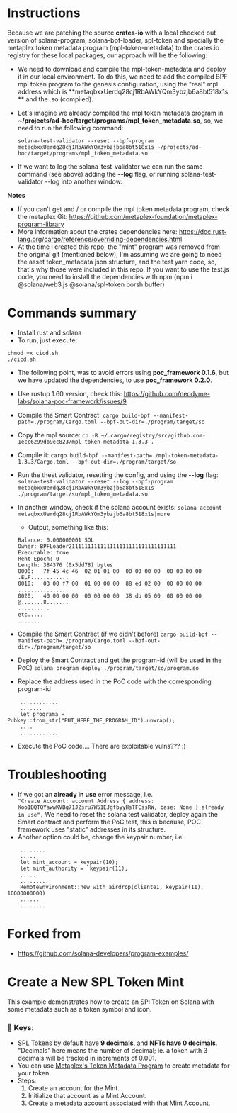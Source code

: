 # Instructions
Because we are patching the source **crates-io** with a local checked out version of solana-program, solana-bpf-loader, spl-token and specially the metaplex token metadata program (mpl-token-metadata) to the crates.io registry for these local packages, our approach will be the following:
- We need to download and compile the mpl-token-metadata and deploy it in our local environment. To do this, we need to add the compiled BPF mpl token program to the genesis configuration, using the "real" mpl address which is **metaqbxxUerdq28cj1RbAWkYQm3ybzjb6a8bt518x1s ** and the .so (compiled).
- Let's imagine we already compiled the mpl token metadata program in **~/projects/ad-hoc/target/programs/mpl_token_metadata.so**, so, we need to run the following command:

	`solana-test-validator --reset --bpf-program metaqbxxUerdq28cj1RbAWkYQm3ybzjb6a8bt518x1s ~/projects/ad-hoc/target/programs/mpl_token_metadata.so
`

- If we want to log the solana-test-validator we can run the same command (see above) adding the **--log** flag, or running solana-test-validator --log into another window.

**Notes**
- If you can't get and / or compile the mpl token metadata program, check the metaplex Git: https://github.com/metaplex-foundation/metaplex-program-library
- More information about the crates dependencies here: https://doc.rust-lang.org/cargo/reference/overriding-dependencies.html
- At the time I created this repo, the "mint" program was removed from the original git (mentioned below), I'm assuming we are going to need the asset token_metadata json structure, and the test yarn code, so, that's why those were included in this repo. If you want to use the test.js code, you need to install the dependencies with npm (npm i @solana/web3.js @solana/spl-token borsh buffer)

# Commands summary
- Install rust and solana
- To run, just execute:
```
chmod +x cicd.sh
./cicd.sh
```

- The following point, was to avoid errors using **poc_framework 0.1.6**, but we have updated the dependencies, to use **poc_framework 0.2.0**.
- Use rustup 1.60 version, check this: https://github.com/neodyme-labs/solana-poc-framework/issues/9
- Compile the Smart Contract:
	`cargo build-bpf --manifest-path=./program/Cargo.toml --bpf-out-dir=./program/target/so
`
- Copy the mpl source:
	`cp -R ~/.cargo/registry/src/github.com-1ecc6299db9ec823/mpl-token-metadata-1.3.3 .`
- Compile it:
	`cargo build-bpf --manifest-path=./mpl-token-metadata-1.3.3/Cargo.toml --bpf-out-dir=./program/target/so
`
- Run the thest validator, resetting the config, and using the **--log** flag:
	`solana-test-validator --reset --log --bpf-program metaqbxxUerdq28cj1RbAWkYQm3ybzjb6a8bt518x1s ./program/target/so/mpl_token_metadata.so
`
- In another window, check if the solana account exists:
`solana account metaqbxxUerdq28cj1RbAWkYQm3ybzjb6a8bt518x1s|more
`
	- Output, something like this:
	```	Public Key: metaqbxxUerdq28cj1RbAWkYQm3ybzjb6a8bt518x1s
	Balance: 0.000000001 SOL
	Owner: BPFLoader2111111111111111111111111111111111
	Executable: true
	Rent Epoch: 0
	Length: 384376 (0x5dd78) bytes
	0000:   7f 45 4c 46  02 01 01 00  00 00 00 00  00 00 00 00   .ELF............
	0010:   03 00 f7 00  01 00 00 00  88 ed 02 00  00 00 00 00   ................
	0020:   40 00 00 00  00 00 00 00  38 db 05 00  00 00 00 00   @.......8.......
	..........
	etc.....
	.......
	```
- Compile the Smart Contract (if we didn't before)
	`cargo build-bpf --manifest-path=./program/Cargo.toml --bpf-out-dir=./program/target/so
	`
- Deploy the Smart Contract and get the program-id (will be used in the PoC)
	`solana program deploy ./program/target/so/program.so`

- Replace the address used in the PoC code with the corresponding program-id

```
	............
	.......   
	let programa = Pubkey::from_str("PUT_HERE_THE_PROGRAM_ID").unwrap();
	....
	............
```
- Execute the PoC code.... There are exploitable vulns??? :)

# Troubleshooting
- If we got an **already in use** error message, i.e.
`                            "Create Account: account Address { address: 	Koo1BQTQYawwKVBg71J2sru7W51EJgfbyyHsTFCssRW, base: None } already in use",
	`
	We need to reset the solana test validator, deploy again the Smart contract and perform the PoC test, this is because, POC framework uses "static" addresses in its structure.
- Another option could be, change the keypair number, i.e.
```
	........
	.....
    let mint_account = keypair(10);
    let mint_authority =  keypair(11);
	.....
	.........
    RemoteEnvironment::new_with_airdrop(cliente1, keypair(11), 10000000000)
	......
	........
```

# Forked from
- https://github.com/solana-developers/program-examples/

# Create a New SPL Token Mint

This example demonstrates how to create an SPl Token on Solana with some metadata such as a token symbol and icon.

### :key: Keys:

- SPL Tokens by default have **9 decimals**, and **NFTs have 0 decimals**. "Decimals" here means the number of decimal; ie. a token with 3 decimals will be tracked in increments of 0.001.   
- You can use [Metaplex's Token Metadata Program](https://docs.metaplex.com/) to create metadata for your token.
- Steps:
    1. Create an account for the Mint.
    2. Initialize that account as a Mint Account.
    3. Create a metadata account associated with that Mint Account.